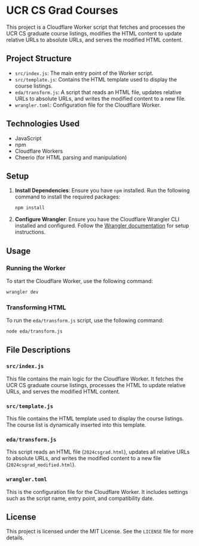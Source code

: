 # UCR CS Grad Courses

This project is a Cloudflare Worker script that fetches and processes the UCR CS graduate course listings, modifies the HTML content to update relative URLs to absolute URLs, and serves the modified HTML content.

## Project Structure

- `src/index.js`: The main entry point of the Worker script.
- `src/template.js`: Contains the HTML template used to display the course listings.
- `eda/transform.js`: A script that reads an HTML file, updates relative URLs to absolute URLs, and writes the modified content to a new file.
- `wrangler.toml`: Configuration file for the Cloudflare Worker.

## Technologies Used

- JavaScript
- npm
- Cloudflare Workers
- Cheerio (for HTML parsing and manipulation)

## Setup

1. **Install Dependencies**: Ensure you have `npm` installed. Run the following command to install the required packages:
    ```sh
    npm install
    ```

2. **Configure Wrangler**: Ensure you have the Cloudflare Wrangler CLI installed and configured. Follow the [Wrangler documentation](https://developers.cloudflare.com/workers/wrangler/get-started/) for setup instructions.

## Usage

### Running the Worker

To start the Cloudflare Worker, use the following command:
```sh
wrangler dev
```

### Transforming HTML

To run the `eda/transform.js` script, use the following command:
```sh
node eda/transform.js
```

## File Descriptions

### `src/index.js`

This file contains the main logic for the Cloudflare Worker. It fetches the UCR CS graduate course listings, processes the HTML to update relative URLs, and serves the modified HTML content.

### `src/template.js`

This file contains the HTML template used to display the course listings. The course list is dynamically inserted into this template.

### `eda/transform.js`

This script reads an HTML file (`2024csgrad.html`), updates all relative URLs to absolute URLs, and writes the modified content to a new file (`2024csgrad_modified.html`).

### `wrangler.toml`

This is the configuration file for the Cloudflare Worker. It includes settings such as the script name, entry point, and compatibility date.

## License

This project is licensed under the MIT License. See the `LICENSE` file for more details.